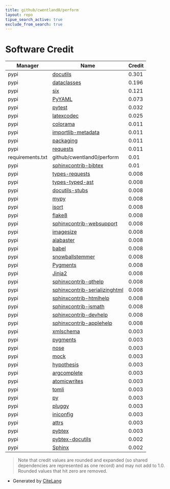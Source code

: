 ```yaml
---
title: github/cwentland0/perform
layout: repo
tipue_search_active: true
exclude_from_search: true
---
```

# Software Credit

|Manager|Name|Credit|
|-------|----|------|
|pypi|[docutils](http://docutils.sourceforge.net/)|0.301|
|pypi|[dataclasses](https://github.com/ericvsmith/dataclasses)|0.196|
|pypi|[six](https://github.com/benjaminp/six)|0.121|
|pypi|[PyYAML](https://pyyaml.org/)|0.073|
|pypi|[pytest](https://docs.pytest.org/en/latest/)|0.032|
|pypi|[latexcodec](https://github.com/mcmtroffaes/latexcodec)|0.025|
|pypi|[colorama](https://pypi.org/project/colorama)|0.011|
|pypi|[importlib-metadata](https://pypi.org/project/importlib-metadata)|0.011|
|pypi|[packaging](https://pypi.org/project/packaging)|0.011|
|pypi|[requests](https://pypi.org/project/requests)|0.011|
|requirements.txt|github/cwentland0/perform|0.01|
|pypi|[sphinxcontrib-bibtex](https://github.com/mcmtroffaes/sphinxcontrib-bibtex)|0.01|
|pypi|[types-requests](https://pypi.org/project/types-requests)|0.008|
|pypi|[types-typed-ast](https://pypi.org/project/types-typed-ast)|0.008|
|pypi|[docutils-stubs](https://pypi.org/project/docutils-stubs)|0.008|
|pypi|[mypy](https://pypi.org/project/mypy)|0.008|
|pypi|[isort](https://pypi.org/project/isort)|0.008|
|pypi|[flake8](https://pypi.org/project/flake8)|0.008|
|pypi|[sphinxcontrib-websupport](https://pypi.org/project/sphinxcontrib-websupport)|0.008|
|pypi|[imagesize](https://pypi.org/project/imagesize)|0.008|
|pypi|[alabaster](https://pypi.org/project/alabaster)|0.008|
|pypi|[babel](https://pypi.org/project/babel)|0.008|
|pypi|[snowballstemmer](https://pypi.org/project/snowballstemmer)|0.008|
|pypi|[Pygments](https://pypi.org/project/Pygments)|0.008|
|pypi|[Jinja2](https://pypi.org/project/Jinja2)|0.008|
|pypi|[sphinxcontrib-qthelp](https://pypi.org/project/sphinxcontrib-qthelp)|0.008|
|pypi|[sphinxcontrib-serializinghtml](https://pypi.org/project/sphinxcontrib-serializinghtml)|0.008|
|pypi|[sphinxcontrib-htmlhelp](https://pypi.org/project/sphinxcontrib-htmlhelp)|0.008|
|pypi|[sphinxcontrib-jsmath](https://pypi.org/project/sphinxcontrib-jsmath)|0.008|
|pypi|[sphinxcontrib-devhelp](https://pypi.org/project/sphinxcontrib-devhelp)|0.008|
|pypi|[sphinxcontrib-applehelp](https://pypi.org/project/sphinxcontrib-applehelp)|0.008|
|pypi|[xmlschema](https://pypi.org/project/xmlschema)|0.003|
|pypi|[pygments](https://pypi.org/project/pygments)|0.003|
|pypi|[nose](https://pypi.org/project/nose)|0.003|
|pypi|[mock](https://pypi.org/project/mock)|0.003|
|pypi|[hypothesis](https://pypi.org/project/hypothesis)|0.003|
|pypi|[argcomplete](https://pypi.org/project/argcomplete)|0.003|
|pypi|[atomicwrites](https://pypi.org/project/atomicwrites)|0.003|
|pypi|[tomli](https://pypi.org/project/tomli)|0.003|
|pypi|[py](https://pypi.org/project/py)|0.003|
|pypi|[pluggy](https://pypi.org/project/pluggy)|0.003|
|pypi|[iniconfig](https://pypi.org/project/iniconfig)|0.003|
|pypi|[attrs](https://pypi.org/project/attrs)|0.003|
|pypi|[pybtex](https://pybtex.org/)|0.003|
|pypi|[pybtex-docutils](https://github.com/mcmtroffaes/pybtex-docutils)|0.002|
|pypi|[Sphinx](https://www.sphinx-doc.org/)|0.002|


> Note that credit values are rounded and expanded (so shared dependencies are represented as one record) and may not add to 1.0. Rounded values that hit zero are removed.


- Generated by [CiteLang](https://github.com/vsoch/citelang)
